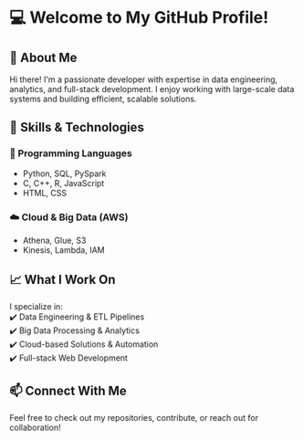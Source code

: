 # 💻 Welcome to My GitHub Profile!  

## 🚀 About Me  
Hi there! I'm a passionate developer with expertise in data engineering, analytics, and full-stack development. I enjoy working with large-scale data systems and building efficient, scalable solutions.  

## 🔧 Skills & Technologies  
### 🐍 Programming Languages  
- Python, SQL, PySpark  
- C, C++, R, JavaScript  
- HTML, CSS  

### ☁️ Cloud & Big Data (AWS)  
- Athena, Glue, S3  
- Kinesis, Lambda, IAM  

## 📈 What I Work On  
I specialize in:  
✔️ Data Engineering & ETL Pipelines  
✔️ Big Data Processing & Analytics  
✔️ Cloud-based Solutions & Automation  
✔️ Full-stack Web Development  

## 📫 Connect With Me  
Feel free to check out my repositories, contribute, or reach out for collaboration!  

